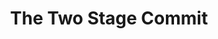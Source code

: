 ---
layout: module
leadingpath: ../
title: The Two Stage Commit
pre-requisites: CONT-GHM-03_Editing-local-files
learning-objective: Add and commit files using the GitHub Desktop App.
screens:
  - image-slide:
      title: The Two Stage Commit
      image: two-stage-commit-a.jpg
      presenter-script:
        - After you have finished making your changes, it is time to commit them. When working in the desktop app, you will need to be familiar with the idea of the two stage commit.
        - When you work locally, your files exist in one of four states. They are either untracked, modified, staged, or committed.
        - When you are ready to add these files to version control, you will create a collection of files that represent a discrete unit of work. We build this unit in the changes tab of the desktop app.
        - When we are satisfied with the unit of work we have assembled, we will commit it.
        - Let's do it now.
  - video-slide:
      title: The Two Stage Commit
      video: https://www.youtube.com/watch?v=r5C6yXNaSGo
      video-script:
        - do: "Open the GitHub App"
          say: "Now that you have made some changes, let's use the GitHub app to commit the changes to version control."
        - do: "Click `Changes`"
          say: "The changes tab includes a list of the files that have been changed or added since the last commit."
        - do: "View checkboxes"
          say: "You will use the checkboxes to indicate which changes should be part of the commit. It is a good idea to group files together based on the type of changes or the file content. For example, if you fixed the same formatting issue in several documents, you should group them into one commit."
        - do: "Type the commit message in the Summary field"
          say: "When you have selected the appropriate files, type your commit message in the Summary field."
        - do: "Click `Commit to <branch>`"
          say: "You will notice that GitHub has already populated the commit button with the current branch. Simply click the button to commit your changes."
      production-notes:
additional-labs:
additional-questions:
resources:

---